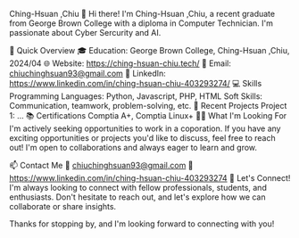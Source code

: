 Ching-Hsuan ,Chiu
👋 Hi there! I'm Ching-Hsuan ,Chiu, a recent graduate from George Brown College with a diploma in Computer Technician. I'm passionate about Cyber Sercurity and AI.

🚀 Quick Overview
🎓 Education: George Brown College, Ching-Hsuan ,Chiu, 2024/04
🌐 Website: https://ching-hsuan-chiu.tech/
📧 Email: chiuchinghsuan93@gmail.com
💼 LinkedIn: https://www.linkedin.com/in/ching-hsuan-chiu-403293274/
💻 Skills
Programming Languages: Python, Javascript, PHP, HTML
Soft Skills: Communication, teamwork, problem-solving, etc.
🌱 Recent Projects
Project 1: 
...
📚 Certifications
Comptia A+, Comptia Linux+
👩‍💻 What I'm Looking For
I'm actively seeking opportunities to work in a coporation. If you have any exciting opportunities or projects you'd like to discuss, feel free to reach out! I'm open to collaborations and always eager to learn and grow.

📫 Contact Me
📧 chiuchinghsuan93@gmail.com
💼 https://www.linkedin.com/in/ching-hsuan-chiu-403293274
🙌 Let's Connect!
I'm always looking to connect with fellow professionals, students, and enthusiasts. Don't hesitate to reach out, and let's explore how we can collaborate or share insights.

Thanks for stopping by, and I'm looking forward to connecting with you!
